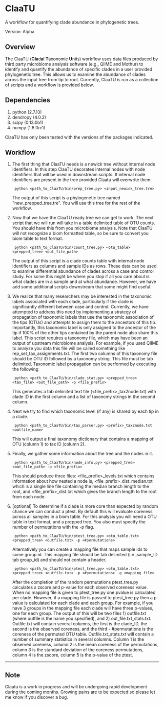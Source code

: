 ClaaTU
======

A workflow for quantifying clade abundance in phylogenetic trees.

Version: Alpha

Overview
--------

The ClaaTU (**Cla**d**a**l **T**axonomic **U**nits) workflow uses data files produced by third party microbiome analysis software (e.g., QIIME and Mothur) to identify and quantify the abundance of specific clades in a user provided phylogenetic tree. This allows us to examine the abundance of clades across the input tree from tip to root. Currently, ClaaTU is run as a collection of scripts and a workflow is provided below. 

Dependencies 
------------
1. python (2.7.10)
2. dendropy (4.0.2)
3. scipy (0.13.0b1)
4. numpy (1.8.0rc1)

ClaaTU has only been tested with the versions of the packages indicated. 

Workflow
--------

1. The first thing that ClaaTU needs is a newick tree without internal node identifiers. In this step ClaaTU decorates internal nodes with node identifiers that will be used in downstream scripts. If internal node identifiers are present in the tree provided Claatu will overwrite them.  

	    python <path_to_ClaaTU/bin/prep_tree.py> <input_newick_tree.tre> 

    The output of this script is a phylogenetic tree named "new_prepped_tree.tre". You will use this tree for the rest of the workflow.    
2. Now that we have the ClaaTU ready tree we can get to work. The next script that we will run will take in a table delimited table of OTU counts. You should have this from you microbiome analysis. Note that ClaaTU will not recognize a biom formatted table, so be sure to convert you biom table to text format. 

	    python <path_to_ClaaTU/bin/count_tree.py> <otu_table> <prepped_tree> <out_file_path> 

    The output of this script is a clade counts table with internal node identifiers as columns and sample IDs as rows. These data can be used to examine differential abundance of clades across a case and control study. For some this might be where you stop if all you care about is what clades are in a sample and at what abundance. However, we have add some additional scripts downstream that some might find useful.  

3. We realize that many researchers may be interested in the taxonomic labels associated with each clade, particularly if the clade is significantly different between case and control. Currently, we have attempted to address this need by implementing a strategy of propagation of taxonomic labels that use the taxonomic association of the tips (OTUs) and attempts to assign them to the ancestors of this tip. Importantly, this taxonomic label is only assigned to the ancestor of the tip if 100% of the other tips contained by the parent node also share this label. This script requires a taxonomy file, which may have been an output of upstream microbiome analysis. For example, if you used QIIME to analyze you data this file will be called something like rep_set_tax_assignments.txt. The first two columns of this taxonomy file should be OTU ID followed by a taxonomy string. This file must be tab delimited. Taxonomic label propagation can be performed by executing the following:
 
		python <path_to_ClaaTU/bin/clade_stat.py> <prepped_tree> <tax_file> <out_file_path> -p <file_prefix>

    This generates a tab delimited text file (<file_prefix>_tax2node.txt) with clade ID in the first column and a list of taxonomy strings in the second column.  

4. Next we try to find which taxonomic level (if any) is shared by each tip in a clade. 
	
		python <path_to_ClaaTU/bin/tax_parser.py> <prefix>_tax2node.txt <outfile_name>

    This will output a final taxonomy dictionary that contains a mapping of OTU (column 1) to tax ID (column 2).

5. Finally, we gather some information about the tree and the nodes in it. 

		python <path_to_ClaaTU/bin/node_info.py> <prepped_tree> <out_file_path> -p <file_prefix>

    This should produce three files: <file_prefix>_levels.txt which contains information about how nested a node is, <file_prefix>_dist_median.txt which is a single line file containing the median branch length to the root, and <file_prefix>_dist.txt which gives the branch length to the root from each node. 

5. [optional] To determine if a clade is more core than expected by random chance we can conduct a ptest. By default this will evaluate coreness across all samples in a biom table. For this analysis you will need a OTU table in text format, and a prepped tree. You also must specify the number of permutations with the -p flag.

		python <path_to_ClaaTU/bin/ptest_tree.py> <otu_table.txt> <prepped_tree> <outfile.txt> -p <#permutations>

    Alternatively you can create a mapping file that maps sample ids to some group id. This mapping file should be tab delimited (i.e.,sample_ID tab group_id) and should not contain a header.

 		python <path_to_ClaaTU/bin/ptest_tree.py> <otu_table.txt> <prepped_tree> <outfile.txt> -p <#permutations> -g <mapping_file>

    After the completion of the random permutations ptest_tree.py calculates a zscore and p-value for each observed coreness value. When no mapping file is given to ptest_tree.py one pvalue is calculated per clade. However, if a mapping file is passed to ptest_tree.py then a p-value is calculated for each clade and each group. For example, if you have 3 groups in the mapping file each clade will have three p-values, one for each group. The output of this will be two files 1) outfile.txt (where outfile is the name you specified), and 2) out_file.txt_stats.txt. Outfile.txt will contain several columns, the first is the clade_ID, the second is the observed coreness, and the third - #permutations is the coreness of the permuted OTU table. Outfile.txt_stats.txt will contain a number of summary statistics in several columns. Column 1 is the observed coreness, column 2 is the mean coreness of the permutations, column 3 is the standard deviation of the coreness permutations, column 4 is the zscore, column 5 is the p-value of the ztest.

---

Note
----
Claatu is a work in progress and will be undergoing rapid development during the coming months. Growing pains are to be expected so please let me know if you discover a bug. 


